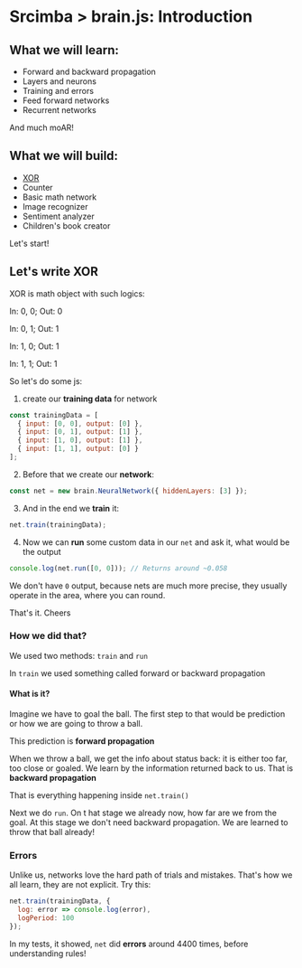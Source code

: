 # Srcimba > brain.js: Introduction

## What we will learn:

- Forward and backward propagation
- Layers and neurons
- Training and errors
- Feed forward networks
- Recurrent networks

And much moAR!

## What we will build:

- [XOR](/2_learning.md)
- Counter
- Basic math network
- Image recognizer
- Sentiment analyzer
- Children's book creator

Let's start!

## Let's write XOR

XOR is math object with such logics:

In: 0, 0; Out: 0

In: 0, 1; Out: 1

In: 1, 0; Out: 1

In: 1, 1; Out: 1

So let's do some js:

1. create our **training data** for network

```js
const trainingData = [
  { input: [0, 0], output: [0] },
  { input: [0, 1], output: [1] },
  { input: [1, 0], output: [1] },
  { input: [1, 1], output: [0] }
];
```

2. Before that we create our **network**:

```js
const net = new brain.NeuralNetwork({ hiddenLayers: [3] });
```

3. And in the end we **train** it:

```js
net.train(trainingData);
```

4. Now we can **run** some custom data in our `net` and ask it, what would be the output

```js
console.log(net.run([0, 0])); // Returns around ~0.058
```

We don't have `0` output, because nets are much more precise, they usually operate in the area, where you can round.

That's it. Cheers

### How we did that?

We used two methods: `train` and `run`

In `train` we used something called forward or backward propagation

#### What is it?

Imagine we have to goal the ball. The first step to that would be prediction or how we are going to throw a ball.

This prediction is **forward propagation**

When we throw a ball, we get the info about status back: it is either too far, too close or goaled. We learn by the information returned back to us. That is **backward propagation**

That is everything happening inside `net.train()`

Next we do `run`. On t hat stage we already now, how far are we from the goal. At this stage we don't need backward propagation. We are learned to throw that ball already!

### Errors

Unlike us, networks love the hard path of trials and mistakes. That's how we all learn, they are not explicit. Try this:

```js
net.train(trainingData, {
  log: error => console.log(error),
  logPeriod: 100
});
```

In my tests, it showed, `net` did **errors** around 4400 times, before understanding rules!
